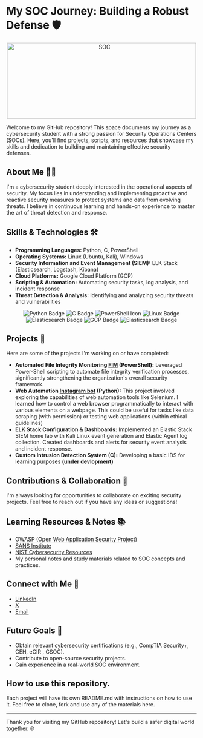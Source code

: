 # My SOC Journey: Building a Robust Defense 🛡️

<p align="center">
  <img src="https://imgur.com/RiJnqCe.gif" alt="SOC" width="500" height='200'>
</p>

Welcome to my GitHub repository! This space documents my journey as a cybersecurity student with a strong passion for Security Operations Centers (SOCs). Here, you'll find projects, scripts, and resources that showcase my skills and dedication to building and maintaining effective security defenses.

## About Me 🧑‍💻

I'm a cybersecurity student deeply interested in the operational aspects of security. My focus lies in understanding and implementing proactive and reactive security measures to protect systems and data from evolving threats. I believe in continuous learning and hands-on experience to master the art of threat detection and response.

## Skills & Technologies 🛠️

* **Programming Languages:** Python, C, PowerShell
* **Operating Systems:** Linux (Ubuntu, Kali), Windows
* **Security Information and Event Management (SIEM):** ELK Stack (Elasticsearch, Logstash, Kibana)
* **Cloud Platforms:** Google Cloud Platform (GCP)
* **Scripting & Automation:** Automating security tasks, log analysis, and incident response
* **Threat Detection & Analysis:** Identifying and analyzing security threats and vulnerabilities

<p align="center">
  <img src="https://img.shields.io/badge/Python-3776AB?style=for-the-badge&logo=python&logoColor=yellow" alt="Python Badge"/>
  <img src="https://img.shields.io/badge/C-A8B9CC?style=for-the-badge&logo=c&logoColor=white" alt="C Badge"/>
  <img src="https://img.shields.io/badge/PowerShell-0078D4?style=for-the-badge&logo=powershell&logoColor=white" alt="PowerShell Icon">
  <img src="https://img.shields.io/badge/Linux-FCC624?style=for-the-badge&logo=linux&logoColor=black" alt="Linux Badge"/>
  <img src="https://img.shields.io/badge/Elasticsearch-005571?style=for-the-badge&logo=elasticsearch&logoColor=white" alt="Elasticsearch Badge"/>
  <img src="https://img.shields.io/badge/GCP-4285F4?style=for-the-badge&logo=google-cloud&logoColor=white" alt="GCP Badge"/>
  <img src="https://img.shields.io/badge/Elasticsearch-005571?style=for-the-badge&logo=golang&logoColor=white" alt="Elasticsearch Badge"/>
</p>

## Projects 📂

Here are some of the projects I'm working on or have completed:

* **Automated File Integrity Monitoring [FIM](https://github.com/SilentAshes/FIM/)  (PowerShell):** Leveraged Power-Shell scripting to automate file integrity verification processes, significantly strengthening the organization's overall security framework.
* **Web Automation [Instagram bot](https://github.com/SilentAshes/IG-BOT/) (Python):** This project involved exploring the capabilities of web automation tools like Selenium. I learned how to control a web browser programmatically to interact with various elements on a webpage. This could be useful for tasks like data scraping (with permission) or testing web applications (within ethical guidelines)
* **ELK Stack Configuration & Dashboards:** Implemented an Elastic Stack SIEM home lab with Kali Linux event generation and Elastic Agent log collection. Created dashboards and alerts for security event analysis and incident response.
* **Custom Intrusion Detection System (C):** Developing a basic IDS for learning purposes **(under devlopment)**

## Contributions & Collaboration 🤝

I'm always looking for opportunities to collaborate on exciting security projects. Feel free to reach out if you have any ideas or suggestions!

## Learning Resources & Notes 📚

* [OWASP (Open Web Application Security Project)](https://owasp.org/)
* [SANS Institute](https://www.sans.org/)
* [NIST Cybersecurity Resources](https://www.nist.gov/itl/applied-cybersecurity/nice/resources)
* My personal notes and study materials related to SOC concepts and practices.

## Connect with Me 🔗

* [LinkedIn](https://www.linkedin.com/in/mostafa-akram-it)
* [X](https://x.com/SilentAshes_v1)
* [Email](mostafaelnaggar0129@gmail.com)

## Future Goals 🚀

* Obtain relevant cybersecurity certifications (e.g., CompTIA Security+, CEH, eCIR , GSOC).
* Contribute to open-source security projects.
* Gain experience in a real-world SOC environment.

## How to use this repository.

Each project will have its own README.md with instructions on how to use it.
Feel free to clone, fork and use any of the materials here.

---

Thank you for visiting my GitHub repository! Let's build a safer digital world together. 🌐
